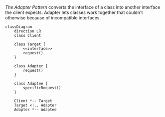 *The Adapter Pattern* converts the interface of a class into another interface the client expects. Adapter lets classes
work together that couldn't otherwise because of incompatible interfaces.

```mermaid
classDiagram
    direction LR
    class Client

    class Target {
        <<interface>>
        request()
    }
    
    class Adapter {
        request()
    }

    class Adaptee {
        specificRequest()
    }

    Client *-- Target
    Target <|.. Adapter
    Adapter *-- Adaptee
```

